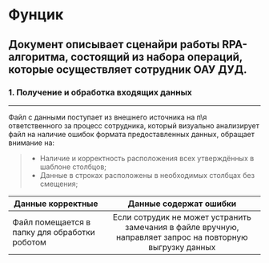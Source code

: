Фунцик
======
Документ описывает сценайри работы RPA-алгоритма, состоящий из набора операций, которые осуществляет сотрудник ОАУ ДУД.
------
### 1. Получение и обработка входящих данных
------
Файл с данными поступает из внешнего источника на п\я ответственного за процесс сотрудника, который визуально анализирует файл на наличие ошибок формата предоставленных данных, обращает внимание на:
> - Наличие и корректность расположения всех утверждённых в шаблоне столбцов;
> - Данные в строках расположены в необходимых столбцах без смещения;

| Данные корректные | Данные содержат ошибки |
| ----------------- |:----------------------:|
| Файл помещается в папку для обработки роботом | Если сотрудик не может устранить замечания в файле вручную, направляет запрос на повторную выгрузку данных |
